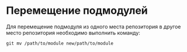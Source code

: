 # Перемещение подмодулей

Для перемещение подмодуля из одного места репозитория в другое место репозитория необходимо выполнить команду:
```
git mv /path/to/module new/path/to/module
```